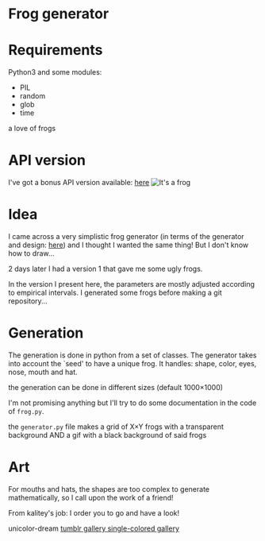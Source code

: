 # Frog generator

# Requirements
Python3 and some modules:
* PIL
* random
* glob
* time

a love of frogs

# API version

I've got a bonus API version available: [here](https://unicolo.re/api/frog)
![It's a frog](https://unicolo.re/api/frog)

# Idea

I came across a very simplistic frog generator (in terms of the generator and design: [here](https://frogitivity2.tumblr.com/post/185637054685/ready-to-start-yes-no)) and I thought I wanted the same thing! But I don't know how to draw...

2 days later I had a version 1 that gave me some ugly frogs.

In the version I present here, the parameters are mostly adjusted according to empirical intervals. I generated some frogs before making a git repository...

# Generation

The generation is done in python from a set of classes. The generator takes into account the `seed' to have a unique frog. It handles: shape, color, eyes, nose, mouth and hat.

the generation can be done in different sizes (default 1000×1000)

I'm not promising anything but I'll try to do some documentation in the code of `frog.py`.

the `generator.py` file makes a grid of X×Y frogs with a transparent background AND a gif with a black background of said frogs

# Art
For mouths and hats, the shapes are too complex to generate mathematically, so I call upon the work of a friend!

From kalitey's job: I order you to go and have a look!

unicolor-dream
[ tumblr gallery ](https://unicolor-dream.tumblr.com/)
[ single-colored gallery ](https://gallery.unicolo.re)

